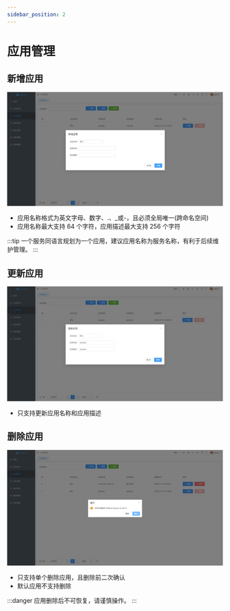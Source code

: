 ```yaml
---
sidebar_position: 2
---
```


# 应用管理

## 新增应用

![Add](assets/application/add.png)

- 应用名称格式为英文字母、数字、.、_或-，且必须全局唯一(跨命名空间)
- 应用名称最大支持 64 个字符，应用描述最大支持 256 个字符

:::tip
一个服务同语言规划为一个应用，建议应用名称为服务名称，有利于后续维护管理。
:::

## 更新应用

![Update](assets/application/update.png)

- 只支持更新应用名称和应用描述

## 删除应用

![Delete](assets/application/delete.png)

- 只支持单个删除应用，且删除前二次确认
- 默认应用不支持删除

:::danger
应用删除后不可恢复，请谨慎操作。
:::